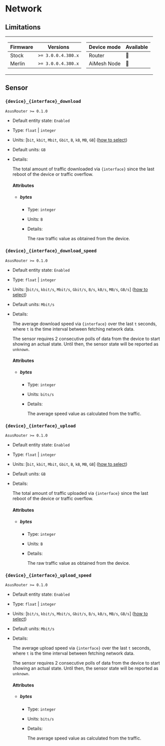 # Network

## Limitations

<table><tr><td>

|Firmware|          Versions|
|--------|------------------|
|Stock   |`>= 3.0.0.4.380.x`|
|Merlin  |`>= 3.0.0.4.380.x`|
</td><td>

|Device mode|    Available|
|-----------|-------------|
|Router     |:green_heart:|
|AiMesh Node|:green_heart:|
</td></tr></table>

## Sensor

### `{device}_{interface}_download`

`AsusRouter >= 0.1.0`

-   Default entity state: `Enabled`
-   Type: `float` | `integer`
-   Units: [`bit`, `kbit`, `Mbit`, `Gbit`, `B`, `kB`, `MB`, `GB`] ([how to select](../guide/configuration/network-interfaces.md))
-   Default units: `GB`
-   Details:

    The total amount of traffic downloaded via `{interface}` since the last reboot of the device or traffic overflow.

    #### Attributes

    -   ##### bytes

        -   Type: `integer`
        -   Units: `B`
        -   Details:

            The raw traffic value as obtained from the device.

### `{device}_{interface}_download_speed`

`AsusRouter >= 0.1.0`

-   Default entity state: `Enabled`
-   Type: `float` | `integer`
-   Units: [`bit/s`, `kbit/s`, `Mbit/s`, `Gbit/s`, `B/s`, `kB/s`, `MB/s`, `GB/s`] ([how to select](../guide/configuration/network-interfaces.md))
-   Default units: `Mbit/s`
-   Details:

    The average download speed via `{interface}` over the last `t` seconds, where `t` is the time interval between fetching network data.

    The sensor requires 2 consecutive polls of data from the device to start showing an actual state. Until then, the sensor state will be reported as `unknown`.

    #### Attributes

    -   ##### bytes

        -   Type: `integer`
        -   Units: `bits/s`
        -   Details:

            The average speed value as calculated from the traffic.

### `{device}_{interface}_upload`

`AsusRouter >= 0.1.0`

-   Default entity state: `Enabled`
-   Type: `float` | `integer`
-   Units: [`bit`, `kbit`, `Mbit`, `Gbit`, `B`, `kB`, `MB`, `GB`] ([how to select](../guide/configuration/network-interfaces.md))
-   Default units: `GB`
-   Details:

    The total amount of traffic uploaded via `{interface}` since the last reboot of the device or traffic overflow.

    #### Attributes

    -   ##### bytes

        -   Type: `integer`
        -   Units: `B`
        -   Details:

            The raw traffic value as obtained from the device.

### `{device}_{interface}_upload_speed`

`AsusRouter >= 0.1.0`

-   Default entity state: `Enabled`
-   Type: `float` | `integer`
-   Units: [`bit/s`, `kbit/s`, `Mbit/s`, `Gbit/s`, `B/s`, `kB/s`, `MB/s`, `GB/s`] ([how to select](../guide/configuration/network-interfaces.md))
-   Default units: `Mbit/s`
-   Details:

    The average upload speed via `{interface}` over the last `t` seconds, where `t` is the time interval between fetching network data.

    The sensor requires 2 consecutive polls of data from the device to start showing an actual state. Until then, the sensor state will be reported as `unknown`.

    #### Attributes

    -   ##### bytes

        -   Type: `integer`
        -   Units: `bits/s`
        -   Details:

            The average speed value as calculated from the traffic.

